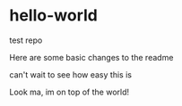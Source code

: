 # hello-world
test repo

Here are some basic changes to the readme

can't wait to see how easy this is

Look ma, im on top of the world!
